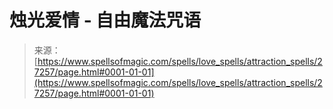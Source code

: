 <!--yml

category: 未分类

date: 2024-06-12 19:16:05

-->

# 烛光爱情 - 自由魔法咒语

> 来源：[https://www.spellsofmagic.com/spells/love_spells/attraction_spells/27257/page.html#0001-01-01](https://www.spellsofmagic.com/spells/love_spells/attraction_spells/27257/page.html#0001-01-01)
